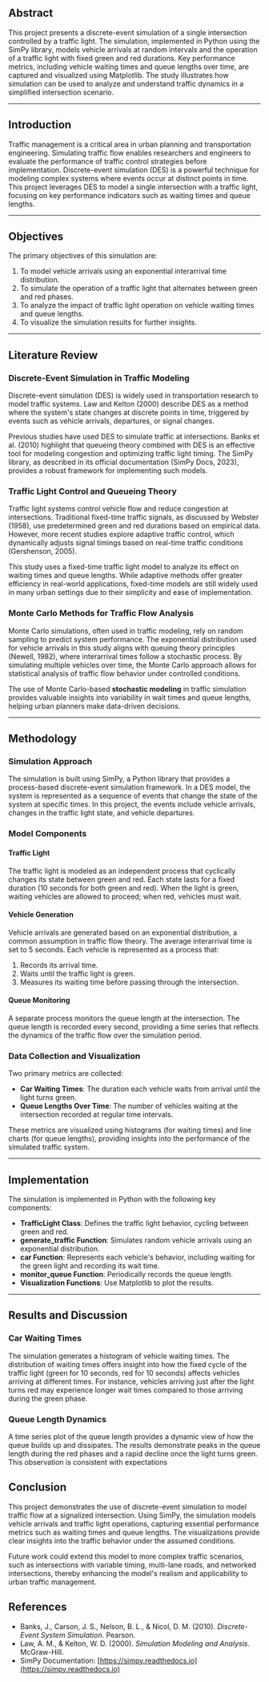 


## Abstract

This project presents a discrete-event simulation of a single intersection controlled by a traffic light. The simulation, implemented in Python using the SimPy library, models vehicle arrivals at random intervals and the operation of a traffic light with fixed green and red durations. Key performance metrics, including vehicle waiting times and queue lengths over time, are captured and visualized using Matplotlib. The study illustrates how simulation can be used to analyze and understand traffic dynamics in a simplified intersection scenario.

---

## Introduction

Traffic management is a critical area in urban planning and transportation engineering. Simulating traffic flow enables researchers and engineers to evaluate the performance of traffic control strategies before implementation. Discrete-event simulation (DES) is a powerful technique for modeling complex systems where events occur at distinct points in time. This project leverages DES to model a single intersection with a traffic light, focusing on key performance indicators such as waiting times and queue lengths.

---

## Objectives

The primary objectives of this simulation are:

1. To model vehicle arrivals using an exponential interarrival time distribution.
2. To simulate the operation of a traffic light that alternates between green and red phases.
3. To analyze the impact of traffic light operation on vehicle waiting times and queue lengths.
4. To visualize the simulation results for further insights.

---

## Literature Review

### Discrete-Event Simulation in Traffic Modeling

Discrete-event simulation (DES) is widely used in transportation research to model traffic systems. Law and Kelton (2000) describe DES as a method where the system's state changes at discrete points in time, triggered by events such as vehicle arrivals, departures, or signal changes.

Previous studies have used DES to simulate traffic at intersections. Banks et al. (2010) highlight that queueing theory combined with DES is an effective tool for modeling congestion and optimizing traffic light timing. The SimPy library, as described in its official documentation (SimPy Docs, 2023), provides a robust framework for implementing such models.

### Traffic Light Control and Queueing Theory

Traffic light systems control vehicle flow and reduce congestion at intersections. Traditional fixed-time traffic signals, as discussed by Webster (1958), use predetermined green and red durations based on empirical data. However, more recent studies explore adaptive traffic control, which dynamically adjusts signal timings based on real-time traffic conditions (Gershenson, 2005).

This study uses a fixed-time traffic light model to analyze its effect on waiting times and queue lengths. While adaptive methods offer greater efficiency in real-world applications, fixed-time models are still widely used in many urban settings due to their simplicity and ease of implementation.

### Monte Carlo Methods for Traffic Flow Analysis

Monte Carlo simulations, often used in traffic modeling, rely on random sampling to predict system performance. The exponential distribution used for vehicle arrivals in this study aligns with queuing theory principles (Newell, 1982), where interarrival times follow a stochastic process. By simulating multiple vehicles over time, the Monte Carlo approach allows for statistical analysis of traffic flow behavior under controlled conditions.

The use of Monte Carlo-based **stochastic modeling** in traffic simulation provides valuable insights into variability in wait times and queue lengths, helping urban planners make data-driven decisions.

---

## Methodology

### Simulation Approach

The simulation is built using SimPy, a Python library that provides a process-based discrete-event simulation framework. In a DES model, the system is represented as a sequence of events that change the state of the system at specific times. In this project, the events include vehicle arrivals, changes in the traffic light state, and vehicle departures.

### Model Components

#### Traffic Light
The traffic light is modeled as an independent process that cyclically changes its state between green and red. Each state lasts for a fixed duration (10 seconds for both green and red). When the light is green, waiting vehicles are allowed to proceed; when red, vehicles must wait.

#### Vehicle Generation
Vehicle arrivals are generated based on an exponential distribution, a common assumption in traffic flow theory. The average interarrival time is set to 5 seconds. Each vehicle is represented as a process that:
1. Records its arrival time.
2. Waits until the traffic light is green.
3. Measures its waiting time before passing through the intersection.

#### Queue Monitoring
A separate process monitors the queue length at the intersection. The queue length is recorded every second, providing a time series that reflects the dynamics of the traffic flow over the simulation period.

### Data Collection and Visualization

Two primary metrics are collected:
- **Car Waiting Times**: The duration each vehicle waits from arrival until the light turns green.
- **Queue Lengths Over Time**: The number of vehicles waiting at the intersection recorded at regular time intervals.

These metrics are visualized using histograms (for waiting times) and line charts (for queue lengths), providing insights into the performance of the simulated traffic system.

---

## Implementation

The simulation is implemented in Python with the following key components:

- **TrafficLight Class**: Defines the traffic light behavior, cycling between green and red.
- **generate_traffic Function**: Simulates random vehicle arrivals using an exponential distribution.
- **car Function**: Represents each vehicle's behavior, including waiting for the green light and recording its wait time.
- **monitor_queue Function**: Periodically records the queue length.
- **Visualization Functions**: Use Matplotlib to plot the results.

---

## Results and Discussion

### Car Waiting Times

The simulation generates a histogram of vehicle waiting times. The distribution of waiting times offers insight into how the fixed cycle of the traffic light (green for 10 seconds, red for 10 seconds) affects vehicles arriving at different times. For instance, vehicles arriving just after the light turns red may experience longer wait times compared to those arriving during the green phase.

### Queue Length Dynamics

A time series plot of the queue length provides a dynamic view of how the queue builds up and dissipates. The results demonstrate peaks in the queue length during the red phases and a rapid decline once the light turns green. This observation is consistent with expectations 

## Conclusion

This project demonstrates the use of discrete-event simulation to model traffic flow at a signalized intersection. Using SimPy, the simulation models vehicle arrivals and traffic light operations, capturing essential performance metrics such as waiting times and queue lengths. The visualizations provide clear insights into the traffic behavior under the assumed conditions.

Future work could extend this model to more complex traffic scenarios, such as intersections with variable timing, multi-lane roads, and networked intersections, thereby enhancing the model's realism and applicability to urban traffic management.

## References

-   Banks, J., Carson, J. S., Nelson, B. L., & Nicol, D. M. (2010). _Discrete-Event System Simulation_. Pearson.
-   Law, A. M., & Kelton, W. D. (2000). _Simulation Modeling and Analysis_. McGraw-Hill.
-   SimPy Documentation: [https://simpy.readthedocs.io](https://simpy.readthedocs.io)



